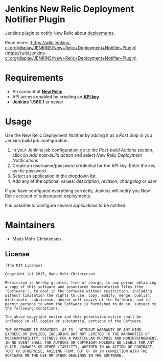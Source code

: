 Jenkins New Relic Deployment Notifier Plugin
============================================

Jenkins plugin to notify New Relic about [deployments][].

Read more: [https://wiki.jenkins-ci.org/display/JENKINS/New+Relic+Deployment+Notifier+Plugin](https://wiki.jenkins-ci.org/display/JENKINS/New+Relic+Deployment+Notifier+Plugin)

Requirements
============

* An account at **[New Relic][]**
* API access enabled by creating an **[API key][]**
* **Jenkins 1.580.1** or newer

Usage
=====

Use the New Relic Deployment Notifier by adding it as a _Post Step_ in you Jenkins build job configuration.

1. In your Jenkins job configuration go to the *Post-build Actions* section, click on *Add post-build action* and select *New Relic Deployment Notifications*
2. Create an username/password credential for the API key. Enter the key as the password.
3. Select an application in the dropdown list.
4. Add any of the optional values: _description_, _revision_, _changelog_ or _user_

If you have configured everything correctly, Jenkins will notify you New Relic account of subsequent deployments.

It is possible to configure several applications to be notified.

Maintainers
===========

* Mads Mohr Christensen

License
-------

	(The MIT License)

	Copyright (c) 2015, Mads Mohr Christensen

	Permission is hereby granted, free of charge, to any person obtaining
	a copy of this software and associated documentation files (the
	'Software'), to deal in the Software without restriction, including
	without limitation the rights to use, copy, modify, merge, publish,
	distribute, sublicense, and/or sell copies of the Software, and to
	permit persons to whom the Software is furnished to do so, subject to
	the following conditions:

	The above copyright notice and this permission notice shall be
	included in all copies or substantial portions of the Software.

	THE SOFTWARE IS PROVIDED 'AS IS', WITHOUT WARRANTY OF ANY KIND,
	EXPRESS OR IMPLIED, INCLUDING BUT NOT LIMITED TO THE WARRANTIES OF
	MERCHANTABILITY, FITNESS FOR A PARTICULAR PURPOSE AND NONINFRINGEMENT.
	IN NO EVENT SHALL THE AUTHORS OR COPYRIGHT HOLDERS BE LIABLE FOR ANY
	CLAIM, DAMAGES OR OTHER LIABILITY, WHETHER IN AN ACTION OF CONTRACT,
	TORT OR OTHERWISE, ARISING FROM, OUT OF OR IN CONNECTION WITH THE
	SOFTWARE OR THE USE OR OTHER DEALINGS IN THE SOFTWARE.

[deployments]: https://docs.newrelic.com/docs/apm/applications-menu/events/deployments-dashboard
[New Relic]: http://newrelic.com/
[API key]: https://docs.newrelic.com/docs/apm/apis/requirements/api-key